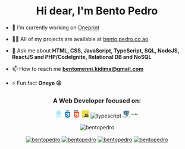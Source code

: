 
<!-- <h1 align="center">Hi dear <img src="https://raw.githubusercontent.com/kaueMarques/kaueMarques/master/hi.gif" width="10px">, I'm Bento Pedro</h1> -->
<!-- <p align="left"> <img src="https://komarev.com/ghpvc/?username=bentopedro" alt="bentopedro" /> </p> -->

<h1 align="center">Hi dear, I'm Bento Pedro</h1>

- 🔭 I’m currently working on [Oneprint](https://Oneprint.co.ao)

- 👨‍💻 All of my projects are available at [bento.pedro.co.ao](https://bento.pedro.co.ao)

- 💬 Ask me about **HTML, CSS, JavaScript, TypeScript, SQL, NodeJS, ReactJS and PHP/CodeIgnite, Relational DB and NoSQL**

- 📫 How to reach me **bentomenni.kidima@gmail.com**

- ⚡ Fun fact **Oneye 😜**

<h3 align="center">A Web Developer focused on:</h3>

<p align="center">
<img src="https://raw.githubusercontent.com/devicons/devicon/master/icons/react/react-original-wordmark.svg" alt="react" width="20" height="20"/>
<img src="https://raw.githubusercontent.com/devicons/devicon/master/icons/css3/css3-plain-wordmark.svg" alt="css3"  width="20" height="20"/>
<img src="https://raw.githubusercontent.com/devicons/devicon/master/icons/html5/html5-original-wordmark.svg" alt="html5"  width="20" height="20"/>
<img src="https://raw.githubusercontent.com/devicons/devicon/master/icons/javascript/javascript-original.svg" alt="javascript" width="20" height="20"/>
  <img src="https://raw.githubusercontent.com/devicons/devicon/master/icons/javascript/typescript-original.svg" alt="typescript" width="20" height="20"/>
<img src="https://raw.githubusercontent.com/devicons/devicon/master/icons/postgresql/postgresql-original-wordmark.svg" alt="postgresql" width="20" height="20"/>
<img src="https://raw.githubusercontent.com/devicons/devicon/master/icons/nodejs/nodejs-original-wordmark.svg" alt="nodejs" width="20" height="20"/></p><p align="center">
<img src="https://github-readme-stats.vercel.app/api?username=bentopedro&show_icons=true" alt="bentopedro"/> 
</p>

<p align="center">
<!--a href="https://codepen.io/bentopedro" target="blank"><img align="center" src="https://cdn.jsdelivr.net/npm/simple-icons@3.0.1/icons/codepen.svg" alt="bentopedro" height="20" width="20" /></a-->
<a href="https://twitter.com/bentopedro" target="blank"><img align="center" src="https://cdn.jsdelivr.net/npm/simple-icons@3.0.1/icons/twitter.svg" alt="bentopedro" height="20" width="20" /></a>
<a href="https://linkedin.com/in/bentopedro" target="blank"><img align="center" src="https://cdn.jsdelivr.net/npm/simple-icons@3.0.1/icons/linkedin.svg" alt="bentopedro" height="20" width="20" /></a>
<!--a href="https://stackoverflow.com/bentopedro" target="blank"><img align="center" src="https://cdn.jsdelivr.net/npm/simple-icons@3.0.1/icons/stackoverflow.svg" alt="bentopedro" height="20" width="20" /></a-->
<!--a href="https://codesandbox.com/bentopedro" target="blank"><img align="center" src="https://cdn.jsdelivr.net/npm/simple-icons@3.0.1/icons/codesandbox.svg" alt="bentopedro" height="20" width="20" /></a-->
<a href="https://fb.com/bentomenni" target="blank"><img align="center" src="https://cdn.jsdelivr.net/npm/simple-icons@3.0.1/icons/facebook.svg" alt="bentopedro" height="20" width="20" /></a>
<a href="https://instagram.com/bento_menni" target="blank"><img align="center" src="https://cdn.jsdelivr.net/npm/simple-icons@3.0.1/icons/instagram.svg" alt="bentopedro" height="20" width="20" /></a>
</p>
